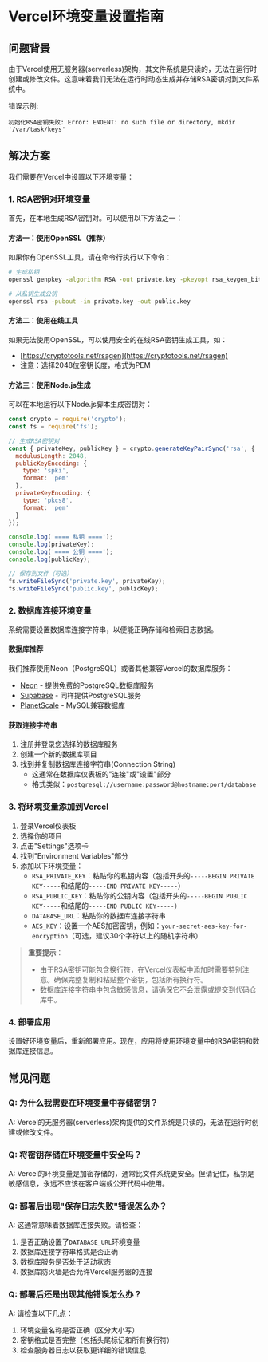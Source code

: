 # Vercel环境变量设置指南

## 问题背景

由于Vercel使用无服务器(serverless)架构，其文件系统是只读的，无法在运行时创建或修改文件。这意味着我们无法在运行时动态生成并存储RSA密钥对到文件系统中。

错误示例:
```
初始化RSA密钥失败: Error: ENOENT: no such file or directory, mkdir '/var/task/keys'
```

## 解决方案

我们需要在Vercel中设置以下环境变量：

### 1. RSA密钥对环境变量

首先，在本地生成RSA密钥对。可以使用以下方法之一：

#### 方法一：使用OpenSSL（推荐）

如果你有OpenSSL工具，请在命令行执行以下命令：

```bash
# 生成私钥
openssl genpkey -algorithm RSA -out private.key -pkeyopt rsa_keygen_bits:2048

# 从私钥生成公钥
openssl rsa -pubout -in private.key -out public.key
```

#### 方法二：使用在线工具

如果无法使用OpenSSL，可以使用安全的在线RSA密钥生成工具，如：
- [https://cryptotools.net/rsagen](https://cryptotools.net/rsagen)
- 注意：选择2048位密钥长度，格式为PEM

#### 方法三：使用Node.js生成

可以在本地运行以下Node.js脚本生成密钥对：

```javascript
const crypto = require('crypto');
const fs = require('fs');

// 生成RSA密钥对
const { privateKey, publicKey } = crypto.generateKeyPairSync('rsa', {
  modulusLength: 2048,
  publicKeyEncoding: {
    type: 'spki',
    format: 'pem'
  },
  privateKeyEncoding: {
    type: 'pkcs8',
    format: 'pem'
  }
});

console.log('==== 私钥 ====');
console.log(privateKey);
console.log('==== 公钥 ====');
console.log(publicKey);

// 保存到文件（可选）
fs.writeFileSync('private.key', privateKey);
fs.writeFileSync('public.key', publicKey);
```

### 2. 数据库连接环境变量

系统需要设置数据库连接字符串，以便能正确存储和检索日志数据。

#### 数据库推荐
我们推荐使用Neon（PostgreSQL）或者其他兼容Vercel的数据库服务：
- [Neon](https://neon.tech/) - 提供免费的PostgreSQL数据库服务
- [Supabase](https://supabase.com/) - 同样提供PostgreSQL服务
- [PlanetScale](https://planetscale.com/) - MySQL兼容数据库

#### 获取连接字符串
1. 注册并登录您选择的数据库服务
2. 创建一个新的数据库项目
3. 找到并复制数据库连接字符串(Connection String)
   - 这通常在数据库仪表板的"连接"或"设置"部分
   - 格式类似：`postgresql://username:password@hostname:port/database`

### 3. 将环境变量添加到Vercel

1. 登录Vercel仪表板
2. 选择你的项目
3. 点击"Settings"选项卡
4. 找到"Environment Variables"部分
5. 添加以下环境变量：
   - `RSA_PRIVATE_KEY`：粘贴你的私钥内容（包括开头的`-----BEGIN PRIVATE KEY-----`和结尾的`-----END PRIVATE KEY-----`）
   - `RSA_PUBLIC_KEY`：粘贴你的公钥内容（包括开头的`-----BEGIN PUBLIC KEY-----`和结尾的`-----END PUBLIC KEY-----`）
   - `DATABASE_URL`：粘贴你的数据库连接字符串
   - `AES_KEY`：设置一个AES加密密钥，例如：`your-secret-aes-key-for-encryption`（可选，建议30个字符以上的随机字符串）
   
> **重要提示**：
> - 由于RSA密钥可能包含换行符，在Vercel仪表板中添加时需要特别注意。确保完整复制和粘贴整个密钥，包括所有换行符。
> - 数据库连接字符串中包含敏感信息，请确保它不会泄露或提交到代码仓库中。

### 4. 部署应用

设置好环境变量后，重新部署应用。现在，应用将使用环境变量中的RSA密钥和数据库连接信息。

## 常见问题

### Q: 为什么我需要在环境变量中存储密钥？
A: Vercel的无服务器(serverless)架构提供的文件系统是只读的，无法在运行时创建或修改文件。

### Q: 将密钥存储在环境变量中安全吗？
A: Vercel的环境变量是加密存储的，通常比文件系统更安全。但请记住，私钥是敏感信息，永远不应该在客户端或公开代码中使用。

### Q: 部署后出现"保存日志失败"错误怎么办？
A: 这通常意味着数据库连接失败。请检查：
1. 是否正确设置了`DATABASE_URL`环境变量
2. 数据库连接字符串格式是否正确
3. 数据库服务是否处于活动状态
4. 数据库防火墙是否允许Vercel服务器的连接

### Q: 部署后还是出现其他错误怎么办？
A: 请检查以下几点：
1. 环境变量名称是否正确（区分大小写）
2. 密钥格式是否完整（包括头尾标记和所有换行符）
3. 检查服务器日志以获取更详细的错误信息 